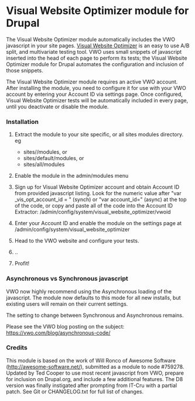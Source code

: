 # Visual Website Optimizer module for Drupal

The Visual Website Optimizer module automatically includes the VWO javascript in your site pages. [Visual Website Optimizer][1] is an easy to use A/B split, and multivariate testing tool. VWO uses small snippets of javascript inserted into the head of each page to perform its tests; the Visual Website Optimizer module for Drupal automates the configuration and inclusion of those snippets.

The Visual Website Optimizer module requires an active VWO account. After installing the module, you need to configure it for use with your VWO account by entering your Account ID via settings page. Once configured, Visual Website Optimizer tests will be automatically included in every page, until you deactivate or disable the module.

[1]: https://vwo.com/

### Installation

1.  Extract the module to your site specific, or all sites modules directory. eg
     *  sites/<yoursitedir>/modules, or
     *  sites/default/modules, or
     *  sites/all/modules

2.  Enable the module in the admin/modules menu

3.  Sign up for Visual Website Optimizer account and obtain Account ID from provided javascript listing. Look for the numeric value after "var _vis_opt_account_id = " (synch) or "var account_id=" (async) at the top of the code, or copy and paste all of the code into the Account ID Extractor: <yoursite>/admin/config/system/visual_website_optimizer/vwoid

4.  Enter your Account ID and enable the module on the settings page at <yoursite>/admin/config/system/visual_website_optimizer

5.  Head to the VWO website and configure your tests.

6.  ..

7.  Profit!

### Asynchronous vs Synchronous javascript

VWO now highly recommend using the Asynchronous loading of the javascript. The module now defaults to this mode for all new installs, but existing users will remain on their current settings.

The setting to change between Synchronous and Asynchronous remains.

Please see the VWO blog posting on the subject:
https://vwo.com/blog/asynchronous-code/

### Credits

This module is based on the work of Will Ronco of Awesome Software (http://awesome-software.net/), submitted as a module to node #759278. Updated by Ted Cooper to use most recent javascript from VWO, prepare for inclusion on Drupal.org, and include a few additional features. The D8 version was finally instigated after prompting from IT-Cru with a partial patch.
See Git or CHANGELOG.txt for full list of changes.

